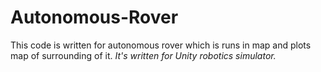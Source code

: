 # Autonomous-Rover
This code is written for autonomous rover which is runs in map and plots map of surrounding of it. _It's written for Unity robotics simulator._
